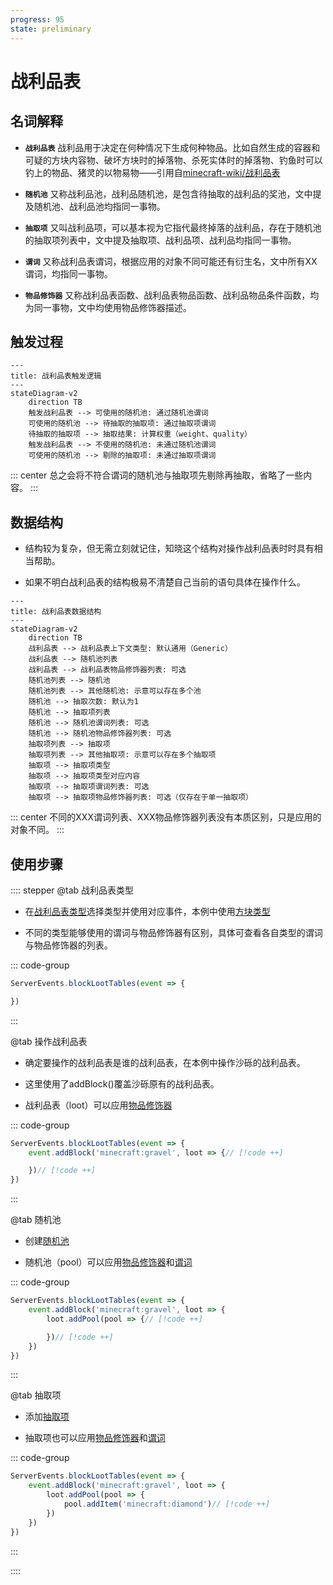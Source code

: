 ```yaml
---
progress: 95
state: preliminary
---
```

# 战利品表

## 名词解释

- **`战利品表`** 战利品用于决定在何种情况下生成何种物品。比如自然生成的容器和可疑的方块内容物、破坏方块时的掉落物、杀死实体时的掉落物、钓鱼时可以钓上的物品、猪灵的以物易物——引用自[minecraft-wiki/战利品表](https://zh.minecraft.wiki/w/%E6%88%98%E5%88%A9%E5%93%81%E8%A1%A8)

- **`随机池`** 又称战利品池，战利品随机池，是包含待抽取的战利品的奖池，文中提及随机池、战利品池均指同一事物。

- **`抽取项`** 又叫战利品项，可以基本视为它指代最终掉落的战利品，存在于随机池的抽取项列表中，文中提及抽取项、战利品项、战利品均指同一事物。

- **`谓词`**  又称战利品表谓词，根据应用的对象不同可能还有衍生名，文中所有XX谓词，均指同一事物。

- **`物品修饰器`** 又称战利品表函数、战利品表物品函数、战利品物品条件函数，均为同一事物，文中均使用物品修饰器描述。

## 触发过程

```mermaid
---
title: 战利品表触发逻辑
---
stateDiagram-v2
    direction TB
    触发战利品表 --> 可使用的随机池: 通过随机池谓词
    可使用的随机池 --> 待抽取的抽取项: 通过抽取项谓词
    待抽取的抽取项 --> 抽取结果: 计算权重（weight、quality）
    触发战利品表 --> 不使用的随机池: 未通过随机池谓词
    可使用的随机池 --> 剔除的抽取项: 未通过抽取项谓词
```

::: center
总之会将不符合谓词的随机池与抽取项先剔除再抽取，省略了一些内容。
:::

## 数据结构

- 结构较为复杂，但无需立刻就记住，知晓这个结构对操作战利品表时时具有相当帮助。

- 如果不明白战利品表的结构极易不清楚自己当前的语句具体在操作什么。

```mermaid
---
title: 战利品表数据结构
---
stateDiagram-v2
    direction TB
    战利品表 --> 战利品表上下文类型: 默认通用（Generic）
    战利品表 --> 随机池列表
    战利品表 --> 战利品表物品修饰器列表: 可选
    随机池列表 --> 随机池
    随机池列表 --> 其他随机池: 示意可以存在多个池
    随机池 --> 抽取次数: 默认为1
    随机池 --> 抽取项列表
    随机池 --> 随机池谓词列表: 可选
    随机池 --> 随机池物品修饰器列表: 可选
    抽取项列表 --> 抽取项
    抽取项列表 --> 其他抽取项: 示意可以存在多个抽取项
    抽取项 --> 抽取项类型
    抽取项 --> 抽取项类型对应内容
    抽取项 --> 抽取项谓词列表: 可选
    抽取项 --> 抽取项物品修饰器列表: 可选（仅存在于单一抽取项）
```

::: center
不同的XXX谓词列表、XXX物品修饰器列表没有本质区别，只是应用的对象不同。
:::

## 使用步骤

:::: stepper
@tab 战利品表类型

- 在[战利品表类型](./BasicKnowledge/LootType.md)选择类型并使用对应事件，本例中使用[方块类型](../LootTable/Vanilla/Block.md)

- 不同的类型能够使用的谓词与物品修饰器有区别，具体可查看各自类型的谓词与物品修饰器的列表。

::: code-group

```js [KubeJS]
ServerEvents.blockLootTables(event => {

})
```

:::

@tab 操作战利品表

- 确定要操作的战利品表是谁的战利品表，在本例中操作沙砾的战利品表。

- 这里使用了addBlock()覆盖沙砾原有的战利品表。

- 战利品表（loot）可以应用[物品修饰器](./BasicKnowledge/ItemModifier.md)

::: code-group

```js [KubeJS]
ServerEvents.blockLootTables(event => {
    event.addBlock('minecraft:gravel', loot => {// [!code ++]

    })// [!code ++]
})
```

:::

@tab 随机池

- 创建[随机池](./BasicKnowledge/LootPool.md)

- 随机池（pool）可以应用[物品修饰器](./BasicKnowledge/ItemModifier.md)和[谓词](./BasicKnowledge/Predicate.md)

::: code-group

```js [KubeJS]
ServerEvents.blockLootTables(event => {
    event.addBlock('minecraft:gravel', loot => {
        loot.addPool(pool => {// [!code ++]

        })// [!code ++]
    })
})
```

:::

@tab 抽取项

- 添加[抽取项](./BasicKnowledge/LootEntry.md)

- 抽取项也可以应用[物品修饰器](./BasicKnowledge/ItemModifier.md)和[谓词](./BasicKnowledge/Predicate.md)

::: code-group

```js [KubeJS]
ServerEvents.blockLootTables(event => {
    event.addBlock('minecraft:gravel', loot => {
        loot.addPool(pool => {
            pool.addItem('minecraft:diamond')// [!code ++]
        })
    })
})
```

:::

::::

<!-- ## 战利品表上下文类型

- **`战利品表类型`** 战利品表上下文类型，也称为战利品表类型。

- 类型决定不同战利品表的作用。

- 类型决定不同战利品表的可用的谓词与修饰器。

|   战利品表类型    |   事件    |   示例    |
|:------------:|:---------:|:---------:|
|   方块    |   ServerEvents.blockLootTables   |   [方块类型战利品表](./Block.md)   |
|   实体    |   ServerEvents.entityLootTables   |   [实体类型战利品表](./Entity.md)   |
|   钓鱼    |   ServerEvents.fishingLootTables   |   [钓鱼类型战利品表](./Fish.md)   |
|   礼物    |   ServerEvents.fishingLootTables   |   [礼物类型战利品表](./Gift.md)   |
|   箱子    |   ServerEvents.chestLootTables   |   [箱子类型战利品表](./Chest.md)   |
|   通用    |   ServerEvents.genericLootTables   |   [通用类型战利品表](./Generic.md)   |

## 随机池

- 存在于每个战利品表的随机池列表中，内含抽取项（战利品），每个随机池都有自己的抽取次数设置，触发战利品表时每个随机池进行有放回的独立抽取。

### 添加随机池

- 创建一个新随机池。

- 语句：addPool(pool=>{});

```js
ServerEvents.blockLootTables(event => {
    event.addBlock('minecraft:gravel', loot => {
        loot.addPool(pool => {// [!code ++]
        })// [!code ++]
    })
})
```

### 抽取次数

- **`默认值`** 默认值为1。

- pool.rolls 是一个[数字提供器](../MiscellaneousKnowledge/NumberProvider.md)

- pool.setUniformRolls(min, max) 设置取值范围，接受最小值与最大值

- pool.setBinomialRolls(n, p) 设置二项分布，接受n尝试次数，p每次尝试成功概率，期望次数np

::: code-group

```js [绝对值]
ServerEvents.blockLootTables(event => {
    event.addBlock('minecraft:gravel', loot => {
        loot.addPool(pool => {
            pool.rolls = 1// [!code ++]
        })
    })
})
```

```js [取值范围]
ServerEvents.blockLootTables(event => {
    event.addBlock('minecraft:gravel', loot => {
        loot.addPool(pool => {
            pool.setUniformRolls(1, 1)// [!code ++]
        })
    })
})
```

```js [二项分布]
ServerEvents.blockLootTables(event => {
    event.addBlock('minecraft:gravel', loot => {
        loot.addPool(pool => {
            pool.setBinomialRolls(5, 0.5)// [!code ++]
        })
    })
})
```

:::

## 抽取项

::: warning 注意

- 一些抽取项类型并没有被KubeJS提供原生支持，需写为Json文本格式作为addEntry(...Json)函数的参数传递，但绝大多数情况物品类型已足够使用，其他类型可参考如下链接。
- 可参考：[minecraft-wiki/战利品表#抽取项](https://zh.minecraft.wiki/w/%E6%88%98%E5%88%A9%E5%93%81%E8%A1%A8#%E6%8A%BD%E5%8F%96%E9%A1%B9)
- 可参考：[数据包生成器/战利品表](https://misode.github.io/loot-table/)

:::

### 抽取项类型

|   抽取项类型    |   作用    |   语句    |
|:------------:|:---------:|:---------:|
|   选择    |   从中掉落第一个满足条件的战利品   |   -   |
|   动态    |   用于潜影盒与纹饰陶罐   |   -   |
|   空    |   什么都不掉的战利品   |   addEmpty()   |
|   物品    |   掉落一个物品   |   addItem()   |
|   组    |   掉落一组物品   |   -   |
|   战利品表    |   从另一个战利品表决定掉落什么   |   -   |
|   序列    |   按依次掉落，直到某一项谓词不通过   |   -   |
|   物品标签    |   掉落标签中1个或全部物品   |   -   |

### 添加抽取项

- 示例：

```js
ServerEvents.blockLootTables(event => {
    event.addBlock('minecraft:gravel', loot => {
        loot.addPool(pool => {
            pool.addItem('minecraft:diamond')// [!code ++]
        })
    })
})

```

## 谓词

### 全部谓词类型一览

|   谓词类型    |   作用    |   语句    |   KubeJS原生支持    |   示例    |
|:------------:|:---------:|:---------:|:---------:|:---------:|
|   全部   |   评估一系列战利品表谓词，若它们都通过检查，则评估通过。可从任何上下文调用。   |   -   |   ☐   |   [示例](./Predicate.md#全部)   |
|   任何   |   评估一系列战利品表谓词，若其中任意一个通过检查，则评估通过。可从任何上下文调用。   |   -   |   ☐   |   [示例](./Predicate.md#任何)   |
|   方块状态属性   |   检查方块以及其方块状态。需要战利品上下文提供的方块状态进行检测，若未提供则总是不通过。   |   -   |   ☐   |   [示例](./Predicate.md#方块状态属性)   |
|   伤害来源属性   |   检查伤害来源的属性。需要战利品上下文提供的来源和伤害来源进行检测，若未提供则总是不通过。   |   -   |   ☐   |   [示例](./Predicate.md#伤害来源属性)   |
|   实体属性   |   检查战利品表上下文中的实体。可从任何上下文调用。   |   entityProperties(..args)   |   ☑   |   [示例](./Predicate.md#实体属性)   |
|   实体分数   |   检查实体的记分板分数。   |   entityScores(..args)   |   ☑   |   [示例](./Predicate.md#实体分数)   |
|   取反（非）   |   定义一个谓词列表，当内含谓词不通过时该谓词通过。   |   -   |   ☐   |   [示例](./Predicate.md#取反)   |
|   被玩家击杀   |   检查实体是否死于玩家击杀(死时被玩家攻击过)。   |   killedByPlayer()   |   ☑   |   [示例](./Predicate.md#被玩家击杀)   |
|   检查位置   |   检查当前位置。需要战利品上下文提供的来源进行检测，若未提供则总是不通过。   |   -   |   ☐   |   [示例](./Predicate.md#检查位置)   |
|   匹配工具   |   检查工具。需要战利品上下文提供的工具进行检测，若未提供则总是不通过。   |   -   |   ☐   |   [示例](./Predicate.md#匹配工具)   |
|   随机概率   |   生成一个取值范围为0.0–1.0之间的随机数，并检查其是否小于指定值。可从任何上下文调用。   |   randomChance(..args)   |   ☑   |   [示例](./Predicate.md#随机概率)   |
|   受抢夺附魔影响的随机概率   |   检查随机概率，这个概率会受到抢夺魔咒的等级影响。   |   randomChanceWithLooting(..args)   |   ☑   |   [示例](./Predicate.md#受抢夺附魔影响的随机概率)   |
|   引用谓词文件   |   调用谓词文件并返回其结果。可从任何上下文调用。   |   -   |   ☐   |   [示例](./Predicate.md#引用谓词文件)   |
|   未被爆炸破坏   |   返回成功概率为1/爆炸半径，如果上下文未传递爆炸则始终通过。   |   survivesExplosion()   |   ☑   |   [示例](./Predicate.md#未被爆炸破坏)   |
|   附魔奖励   |   以魔咒等级为索引，从列表中挑选概率通过。需要战利品上下文提供的工具进行检测，如果未提供，则附魔等级被视为 0。   |   -   |   ☐   |   [示例](./Predicate.md#附魔奖励)   |
|   检查时间   |   将当前的游戏时间（更确切地来说，为24000 * 天数 + 当天时间）和给定值进行比较。可从任何上下文调用。   |   -   |   ☐   |   [示例](./Predicate.md#检查时间)   |
|   检查值   |   将一个数与另一个数或范围进行比较。可从任何上下文调用。   |   -   |   ☐   |   [示例](./Predicate.md#检查值)   |
|   检查天气   |   检查当前游戏的天气状态。可从任何上下文调用。   |   -   |   ☐   |   [示例](./Predicate.md#检查天气)   |

### 添加谓词

::: code-group

```js [应用随机池]
ServerEvents.blockLootTables(event => {
    event.addBlock('minecraft:gravel', loot => {
        loot.addPool(pool => {
            pool.addItem('minecraft:diamond')
            pool.survivesExplosion()// [!code ++]
        })
    })
})
```

```js [应用抽取项]
ServerEvents.blockLootTables(event => {
    event.addBlock('minecraft:gravel', loot => {
        loot.addPool(pool => {
            pool.addItem('minecraft:diamond').survivesExplosion()// [!code ++]
        })
    })
})
```

```js [应用物品修饰器]
ServerEvents.blockLootTables(event => {
    event.addBlock('minecraft:gravel', loot => {
        loot.addPool(pool => {
            pool.addItem('minecraft:diamond')
            pool.addConditionalFunction(c => {
                c.name(Component.aqua('测试钻石'))
                c.survivesExplosion()// [!code ++]
            })
        })
    })
})
```

:::

## 物品修饰器

### 全部物品修饰器类型一览

|   物品修饰器类型    |   作用    |   语句    |   KubeJS原生支持    |   示例    |
|:------------:|:---------:|:---------:|:---------:|:---------:|
|   应用奖励公式   |   将预定义的奖励公式应用于物品栈的计数。   |   -   |   ☐   |   [示例](./ItemModifier.md#应用奖励公式)   |
|   复制显示名   |   将实体或方块实体的显示名复制到物品栈NBT中。   |   copyName("block_entity")   |   ☐   |   [示例](./ItemModifier.md#复制实体显示名)   |
|   复制NBT   |   将NBT从指定源复制到项目上。唯一允许的值是"block_entity"   |   -   |   ☐   |   [示例](./ItemModifier.md#复制nbt)   |
|   复制方块状态   |   当物品是由方块产生时，复制方块的方块状态到物品的block_state；否则此物品修饰器不做任何处理。   |   -   |   ☐   |   [示例](./ItemModifier.md#复制方块状态)   |
|   随机附魔   |   为物品附上一个随机的魔咒。魔咒的等级也是随机的。   |   enchantRandomly(..args)   |   ☑   |   [示例](./ItemModifier.md#随机附魔)   |
|   给予等价于经验等级的随机魔咒   |   使用指定的魔咒等级附魔物品（大约等效于使用这个等级的附魔台附魔物品）。   |   enchantWithLevels(..args)   |   ☑   |   [示例](./ItemModifier.md#给予等价于经验等级的随机魔咒)   |
|   设置探险家地图   |   将普通的地图物品变为一个指引到某个结构标签的探险家地图。如果物品不是地图，则不做任何处理。   |   -   |   ☐   |   [示例](./ItemModifier.md#设置探险家地图)   |
|   爆炸损耗   |   如果物品栈是因为方块被爆炸破坏而产生，执行该函数的每个物品有1/爆炸半径的概率消失，物品栈会被分为多个单独的物品计算；否则此物品修饰器不做任何处理。   |   -   |   ☐   |   [示例](./ItemModifier.md#爆炸损耗)   |
|   填充玩家头颅   |   将玩家头颅设置为指定玩家的头颅。如果物品不是玩家头颅则不做任何处理。   |   -   |   ☐   |   [示例](./ItemModifier.md#填充玩家头颅)   |
|   熔炉熔炼   |   将物品转变为用熔炉烧炼后的对应物品。如果物品不可烧炼，则不做任何处理。   |   furnaceSmelt()   |   ☑   |   [示例](./ItemModifier.md#熔炉熔炼)   |
|   限制物品栈数量   |   限制物品数量。   |   -   |   ☐   |   [示例](./ItemModifier.md#限制物品栈数量)   |
|   根据抢夺魔咒调整物品数量   |   决定了抢夺魔咒对该物品数量的影响。如果未使用，抢夺魔咒将对该物品没有效果。   |   lootingEnchant(..args)   |   ☑   |   [示例](./ItemModifier.md#根据抢夺魔咒调整物品数量)   |
|   引用物品修饰器   |   引用另一个物品修饰器。   |   -   |   ☐   |   [示例](./ItemModifier.md#引用物品修饰器)   |
|   设置属性   |   为物品加上属性修饰符。   |   -   |   ☐   |   [示例](./ItemModifier.md#设置属性)   |
|   设置旗帜图案   |   设置旗帜物品的图案。如果物品不是旗帜，则此修饰器不做任何处理。   |   -   |   ☐   |   [示例](./ItemModifier.md#设置旗帜图案)   |
|   设置内容物   |   设置物品的内容物。   |   -   |   ☐   |   [示例](./ItemModifier.md#设置内容物)   |
|   设置物品数量   |   设置该物品的数量。   |   count(..args)   |   ☑   |   [示例](./ItemModifier.md#设置物品数量)   |
|   设置损伤值   |   设置工具的损坏值。   |   damage(..args)   |   ☑   |   [示例](./ItemModifier.md#设置损伤值)   |
|   设置魔咒   |   设置物品的魔咒。   |   -   |   ☐   |   [示例](./ItemModifier.md#设置魔咒)   |
|   设置乐器   |   设置山羊角的种类。如果物品不是山羊角则不做任何处理。   |   -   |   ☐   |   [示例](./ItemModifier.md#设置乐器)   |
|   设置战利品表   |   为一个容器方块物品设定战利品表。   |   -   |   ☐   |   [示例](./ItemModifier.md#设置战利品表)   |
|   设置物品描述   |   为物品添加描述信息。   |   -   |   ☐   |   [示例](./ItemModifier.md#设置物品描述)   |
|   设置物品名   |   添加或修改物品的自定义名称。   |   name(..args)   |   ☑   |   [示例](./ItemModifier.md#设置物品名)   |
|   设置NBT   |   设置物品栈NBT数据。   |   nbt(..args)   |   ☐   |   [示例](./ItemModifier.md#设置nbt)   |
|   设置药水   |   设置物品包含的药水效果标签。   |   -   |   ☐   |   [示例](./ItemModifier.md#设置药水)   |
|   设置迷之炖菜效果   |   为谜之炖菜添加状态效果。   |   -   |   ☐   |   [示例](./ItemModifier.md#设置迷之炖菜状态效果)   |

### 添加物品修饰器

::: code-group

```js [应用战利品表]
ServerEvents.blockLootTables(event => {
    event.addBlock('minecraft:gravel', loot => {
        loot.addPool(pool => {
            pool.addItem('minecraft:diamond')
        })
        // 为战利品表直接应用
        loot.name(Component.red('测试钻石'))// [!code ++]
        // 有条件的物品修饰器
        loot.addConditionalFunction(c => {// [!code ++]
            c.name(Component.aqua('测试钻石'))// [!code ++]
        })// [!code ++]
    })
})
```

```js [应用随机池]
ServerEvents.blockLootTables(event => {
    event.addBlock('minecraft:gravel', loot => {
        loot.addPool(pool => {
            pool.addItem('minecraft:diamond')
            // 为随机池直接应用
            pool.name(Component.red('测试钻石'))// [!code ++]
            // 有条件的物品修饰器
            pool.addConditionalFunction(c => {// [!code ++]
                c.name(Component.aqua('测试钻石'))// [!code ++]
            })// [!code ++]
        })

    })
})
```

```js [应用抽取项]
ServerEvents.blockLootTables(event => {
    event.addBlock('minecraft:gravel', loot => {
        loot.addPool(pool => {
            // 为抽取项直接应用
            pool.addItem('minecraft:diamond').name(Component.red('测试钻石'))// [!code ++]
            // 有条件的物品修饰器
            pool.addItem('minecraft:diamond').addConditionalFunction(c => {// [!code ++]
                c.name(Component.aqua('测试钻石'))// [!code ++]
            })// [!code ++]
        })
    })
})
```

::: -->
